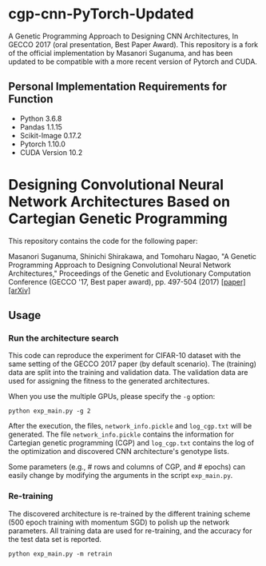 # cgp-cnn-PyTorch-Updated
A Genetic Programming Approach to Designing CNN Architectures, In GECCO 2017 (oral presentation, Best Paper Award).
This repository is a fork of the official implementation by Masanori Suganuma, and has been updated to be compatible with a more recent version of Pytorch and CUDA.

## Personal Implementation Requirements for Function
* Python 3.6.8
* Pandas 1.1.15
* Scikit-Image 0.17.2
* Pytorch 1.10.0
* CUDA Version 10.2

# Designing Convolutional Neural Network Architectures Based on Cartegian Genetic Programming

This repository contains the code for the following paper:

Masanori Suganuma, Shinichi Shirakawa, and Tomoharu Nagao, "A Genetic Programming Approach to Designing Convolutional Neural Network Architectures," 
Proceedings of the Genetic and Evolutionary Computation Conference (GECCO '17, Best paper award), pp. 497-504 (2017) [[paper]](https://doi.org/10.1145/3071178.3071229) [[arXiv]](https://arxiv.org/abs/1704.00764)

## Usage

### Run the architecture search
This code can reproduce the experiment for CIFAR-10 dataset with the same setting of the GECCO 2017 paper (by default scenario). The (training) data are split into the training and validation data. The validation data are used for assigning the fitness to the generated architectures.

When you use the multiple GPUs, please specify the `-g` option:

```shell
python exp_main.py -g 2
```

After the execution, the files, `network_info.pickle` and `log_cgp.txt` will be generated. The file `network_info.pickle` contains the information for Cartegian genetic programming (CGP) and `log_cgp.txt` contains the log of the optimization and discovered CNN architecture's genotype lists.

Some parameters (e.g., # rows and columns of CGP, and # epochs) can easily change by modifying the arguments in the script `exp_main.py`.

### Re-training

The discovered architecture is re-trained by the different training scheme (500 epoch training with momentum SGD) to polish up the network parameters. All training data are used for re-training, and the accuracy for the test data set is reported.

```shell
python exp_main.py -m retrain
```
